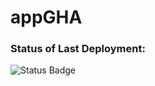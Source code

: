 # appGHA


### Status of Last Deployment:
![Status Badge](https://github.com/isboston/appGHA/workflows/my-github-actions/badge.svg?branch=main)
